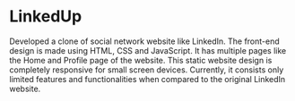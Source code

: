 # LinkedUp
Developed a clone of social network website like LinkedIn. The front-end design is made using HTML, CSS and JavaScript. It has multiple pages like the Home and Profile page of the website. This static website design is completely responsive for small screen devices. Currently, it consists only limited features and functionalities when compared to the original LinkedIn website.
